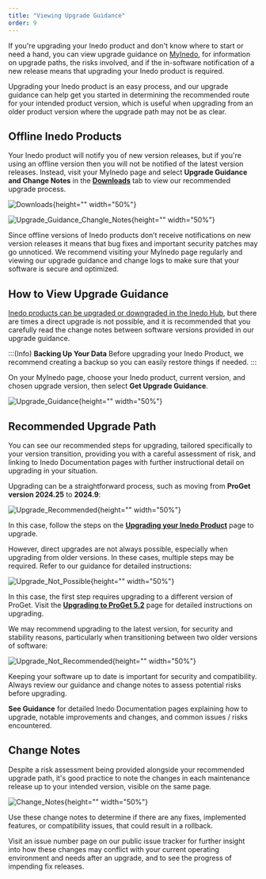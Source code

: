 ```yaml
---
title: "Viewing Upgrade Guidance"
order: 9
---
```


<!-- I think that after re-reading the Upgrading your Inedo Product page (https://docs.inedo.com/docs/installation/upgrading) that either this whole page could be condensed and added to that page or link to it could be placed there. -->

<!-- As for cross linking, maybe it makes sense to link to this page on the following other pages:

Installation and Maintenance:

What is the Inedo Hub? Probably link to it in the Upgrades section (https://docs.inedo.com/docs/installation/windows/desktophub-overview)

HOWTO: Upgrade or Downgrade with the Inedo Hub, which already talks about when to upgrade (https://docs.inedo.com/docs/installation/windows/inedo-hub-upgrade-downgrade)

Legacy Installer - Only becuase it mentions upgrading and I know that people using offline products won't be notified to upgrade so would people using the legacy installer also need assistance? (https://docs.inedo.com/docs/installation/windows/installation-legacy-traditional-installer)

Manually Upgrade an Existing Installation - Although if someone is doing this they probably already know exactly what version to upgrade to and have probably investigated the change logs already etc. because it seems like a much more involved process (https://docs.inedo.com/docs/installation/manual-installation/installation-manually-upgrade)

MyInedo:

What is MyInedo? - In the bullet points on this page that describe the features of MyInedo include 'View Upgrade Guidance' and link to this page (https://docs.inedo.com/docs/myinedo/overview)

License Keys and Activation - In the Re-activation of a Product section at the bottom of the page it mentions major upgrades being a possible cause for needing to re-activate, I don't know if this should be mentioned as a possible risk on Viewing Upgrade Guidance or if the pages should be linked? (https://docs.inedo.com/docs/myinedo/activating-a-license-key)

I wouldn't link to those pages from this Viewing Upgrade Guidance page, becuase I don't think that this needs to act as a kind of contents page for upgrading, just as help for people how get stuck and need some guidance.
-->





<!-- I have changed the narrative of the first paragraphs to target people who will be already be upgrading / trying to upgrade, and may be encountering difficulties. I have also removed the references to version specific upgrading as it already exists on the Inedo Docs. -->

If you're upgrading your Inedo product and don't know where to start or need a hand, you can view upgrade guidance on [MyInedo](https://my.inedo.com/log-in), for information on upgrade paths, the risks involved, and if the in-software notification of a new release means that upgrading your Inedo product is required.

Upgrading your Inedo product is an easy process, and our upgrade guidance can help get you started in determining the recommended route for your intended product version, which is useful when upgrading from an older product version where the upgrade path may not be as clear.

## Offline Inedo Products

Your Inedo product will notify you of new version releases, but if you're using an offline version then you will not be notified of the latest version releases. Instead, visit your MyInedo page and select **Upgrade Guidance and Change Notes** in the [**Downloads**](https://my.inedo.com/downloads) tab to view our recommended upgrade process.

![Downloads](/resources/docs/myinedo-viewingupgradeguidance-downloads.png){height="" width="50%"}

![Upgrade_Guidance_Changle_Notes](/resources/docs/myinedo-viewingupgradeguidance-upgradeguidanceandchangenotes.png){height="" width="50%"}

Since offline versions of Inedo products don’t receive notifications on new version releases it means that bug fixes and important security patches may go unnoticed. We recommend visiting your MyInedo page regularly and viewing our upgrade guidance and change logs to make sure that your software is secure and optimized.

## How to View Upgrade Guidance

[Inedo products can be upgraded or downgraded in the Inedo Hub](/docs/installation/windows/inedo-hub-upgrade-downgrade), but there are times a direct upgrade is not possible, and it is recommended that you carefully read the change notes between software versions provided in our upgrade guidance.

:::(Info)
**Backing Up Your Data**
Before upgrading your Inedo Product, we recommend creating a backup so you can easily restore things if needed.
:::

On your MyInedo page, choose your Inedo product, current version, and chosen upgrade version, then select **Get Upgrade Guidance**.

![Upgrade_Guidance](/resources/docs/myinedo-viewingupgradeguidance-getupgradeguidance.png){height="" width="50%"}

## Recommended Upgrade Path

You can see our recommended steps for upgrading, tailored specifically to your version transition, providing you with a careful assessment of risk, and linking to Inedo Documentation pages with further instructional detail on upgrading in your situation.

Upgrading can be a straightforward process, such as moving from **ProGet version 2024.25** to **2024.9**:

![Upgrade_Recommended](/resources/docs/myinedo-viewingupgradeguidance-upgraderecommended.png){height="" width="50%"}

In this case, follow the steps on the [**Upgrading your Inedo Product**](/docs.inedo.com/docs/installation/upgrading) page to upgrade.

However, direct upgrades are not always possible, especially when upgrading from older versions. In these cases, multiple steps may be required. Refer to our guidance for detailed instructions:

![Upgrade_Not_Possible](/resources/docs/myinedo-viewingupgradeguidance-directupgradenotpossible.png){height="" width="50%"}

In this case, the first step requires upgrading to a different version of ProGet. Visit the [**Upgrading to ProGet 5.2**](/docs.inedo.com/docs/proget/installation/proget-upgrade-guide/proget-installation-and-maintenance-and-upgrade-notes-upgrading-to-proget-5-2) page for detailed instructions on upgrading. 

We may recommend upgrading to the latest version, for security and stability reasons, particularly when transitioning between two older versions of software:

![Upgrade_Not_Recommended](/resources/docs/myinedo-viewingupgradeguidance-upgradenotrecommended.png){height="" width="50%"}

Keeping your software up to date is important for security and compatibility. Always review our guidance and change notes to assess potential risks before upgrading. 

**See Guidance** for detailed Inedo Documentation pages explaining how to upgrade, notable improvements and changes, and common issues / risks encountered.

<!-- I think that viewing the change notes is important to mention here. but if the user is already in the upgrading process, do they need to seek out viewing the change logs? -->

## Change Notes

Despite a risk assessment being provided alongside your recommended upgrade path, it's good practice to note the changes in each maintenance release up to your intended version, visible on the same page.

![Change_Notes](/resources/docs/myinedo-viewingupgradeguidance-changelogsredbox.png){height="" width="50%"}

Use these change notes to determine if there are any fixes, implemented features, or compatibility issues, that could result in a rollback.

Visit an issue number page on our public issue tracker for further insight into how these changes may conflict with your current operating environment and needs after an upgrade, and to see the progress of impending fix releases.

<!-- ### Viewing Change Logs

There may be situations where you want to view change notes in detail, to identify where an issue is stemming from after an upgrade, or to search for the version in which a patch or feature you were anticipating was released. The easiest way to do so would be to visit our [**Detailed Change Logs page**](/docs.inedo.com/docs/myinedo/viewing-change-logs) -->

<!-- While the below content might be useful for specific upgrade guidance, based on the feedback I don't feel the need to link it here since the user would have likely already sought out this information specifically for their product? -->

<!-- ## Version Specific Upgrade Guidance

We've already put together guides featuring the recommended upgrade paths of each product, focusing on major releases:

* [**ProGet Upgrade Guide**](/docs/proget-upgrade-guide)
* [**BuildMaster Upgrade Guide**](/docs/buildmaster-upgrading)
* [**Otter Upgrade Guide**](/docs/otter-upgrading)

However, if you are looking to upgrade from a maintenance release or from a much older version, viewing our recommended upgrade path will get you on the right track faster. -->